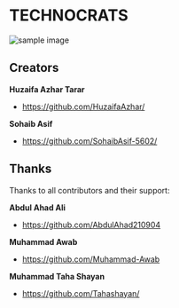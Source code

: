 # TECHNOCRATS 
![sample image](https://github.com/technocrats-portfolio/Technocrats/assets/149525727/d2b43270-164b-4732-8cf3-91db6e1c115e)



## Creators

**Huzaifa Azhar Tarar**

- <https://github.com/HuzaifaAzhar/>

**Sohaib Asif**
 
- <https://github.com/SohaibAsif-5602/>

## Thanks

Thanks to all contributors and their support:

**Abdul Ahad Ali**

- <https://github.com/AbdulAhad210904>

**Muhammad Awab**
 
- <https://github.com/Muhammad-Awab>

**Muhammad Taha Shayan**

- <https://github.com/Tahashayan/>
